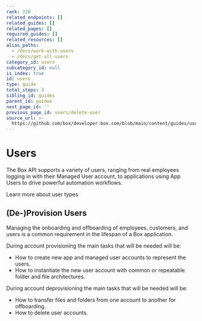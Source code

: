 ```yaml
---
rank: 220
related_endpoints: []
related_guides: []
related_pages: []
required_guides: []
related_resources: []
alias_paths:
  - /docs/work-with-users
  - /docs/get-all-users
category_id: users
subcategory_id: null
is_index: true
id: users
type: guide
total_steps: 3
sibling_id: guides
parent_id: guides
next_page_id: ''
previous_page_id: users/delete-user
source_url: >-
  https://github.com/box/developer.box.com/blob/main/content/guides/users/index.md
---
```

# Users

The Box API supports a variety of users, ranging from real employees logging in
with their Managed User account, to applications using App Users to drive
powerful automation workflows.

<CTA to='g://getting-started/user-types'>

Learn more about user types

</CTA>

## (De-)Provision Users

Managing the onboarding and offboarding of employees, customers, and users is a
common requirement in the lifespan of a Box application.

During account provisioning the main tasks that will be needed will be:

* How to create new app and managed user accounts to represent the users.
* How to instantiate the new user account with common or repeatable folder and
file architectures.

During account deprovisioning the main tasks that will be needed will be:

* How to transfer files and folders from one account to another for offboarding.
* How to delete user accounts.